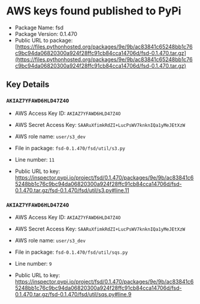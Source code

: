 # AWS keys found published to PyPi

* Package Name: fsd
* Package Version: 0.1.470
* Public URL to package: [https://files.pythonhosted.org/packages/9e/9b/ac83841c65248bb1c76c9bc94da06820300a924f28ffc91cb84cca14706d/fsd-0.1.470.tar.gz](https://files.pythonhosted.org/packages/9e/9b/ac83841c65248bb1c76c9bc94da06820300a924f28ffc91cb84cca14706d/fsd-0.1.470.tar.gz)

## Key Details

### `AKIAZ7YFAWD6HLD47Z4O`

* AWS Access Key ID: `AKIAZ7YFAWD6HLD47Z4O`
* AWS Secret Access Key: `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` 
* AWS role name: `user/s3_dev`
* File in package: `fsd-0.1.470/fsd/util/s3.py`
* Line number: `11`

* Public URL to key: https://inspector.pypi.io/project/fsd/0.1.470/packages/9e/9b/ac83841c65248bb1c76c9bc94da06820300a924f28ffc91cb84cca14706d/fsd-0.1.470.tar.gz/fsd-0.1.470/fsd/util/s3.py#line.11



### `AKIAZ7YFAWD6HLD47Z4O`

* AWS Access Key ID: `AKIAZ7YFAWD6HLD47Z4O`
* AWS Secret Access Key: `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` 
* AWS role name: `user/s3_dev`
* File in package: `fsd-0.1.470/fsd/util/sqs.py`
* Line number: `9`

* Public URL to key: https://inspector.pypi.io/project/fsd/0.1.470/packages/9e/9b/ac83841c65248bb1c76c9bc94da06820300a924f28ffc91cb84cca14706d/fsd-0.1.470.tar.gz/fsd-0.1.470/fsd/util/sqs.py#line.9


